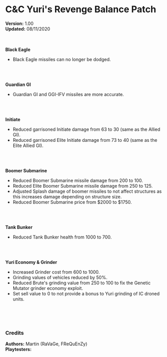 # **C&C Yuri's Revenge Balance Patch**
**Version:** 1.00</br>
**Updated:** 08/11/2020</br>
</br>
</br>


**Black Eagle**
* Black Eagle missiles can no longer be dodged.
</br>
</br>

**Guardian GI**
* Guardian GI and GGI-IFV missiles are more accurate.
</br>
</br>

**Initiate**
* Reduced garrisoned Initiate damage from 63 to 30 (same as the Allied GI).
* Reduced garrisoned Elite Initiate damage from 73 to 40 (same as the Elite Allied GI).
</br>
</br>

**Boomer Submarine**
* Reduced Boomer Submarine missile damage from 200 to 100.
* Reduced Elite Boomer Submarine missile damage from 250 to 125.
* Adjusted Splash damage of boomer missiles to not affect structures as this increases damage depending on structure size.
* Reduced Boomer Submarine price from $2000 to $1750.
</br>
</br>

**Tank Bunker**
* Reduced Tank Bunker health from 1000 to 700.
</br>
</br>

**Yuri Economy & Grinder**
* Increased Grinder cost from 600 to 1000.
* Grinding values of vehicles reduced by 50%.
* Reduced Brute's grinding value from 250 to 100 to fix the Genetic Mutator grinder economy exploit.
* Set sell value to 0 to not provide a bonus to Yuri grinding of IC droned units.
</br>
</br>
</br>


### **Credits**
**Authors:** Martin (RaVaGe, FReQuEnZy)</br>
**Playtesters:**
